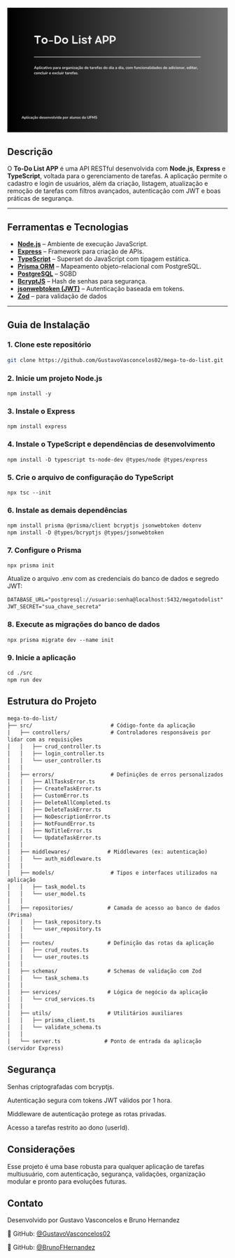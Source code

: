 
![image_banner](images/banner.png)

## Descrição

O **To-Do List APP** é uma API RESTful desenvolvida com **Node.js**, **Express** e **TypeScript**, voltada para o gerenciamento de tarefas. A aplicação permite o cadastro e login de usuários, além da criação, listagem, atualização e remoção de tarefas com filtros avançados, autenticação com JWT e boas práticas de segurança.

---

## Ferramentas e Tecnologias

- **[Node.js](https://nodejs.org/)** – Ambiente de execução JavaScript.
- **[Express](https://expressjs.com/)** – Framework para criação de APIs.
- **[TypeScript](https://www.typescriptlang.org/)** – Superset do JavaScript com tipagem estática.
- **[Prisma ORM](https://www.prisma.io/)** – Mapeamento objeto-relacional com PostgreSQL.
- **[PostgreSQL](https://www.postgresql.org/)** – SGBD  
- **[BcryptJS](https://github.com/dcodeIO/bcrypt.js/)** – Hash de senhas para segurança.
- **[jsonwebtoken (JWT)](https://jwt.io/)** – Autenticação baseada em tokens.
- **[Zod](https://zod.dev/)** – para validação de dados

---

## Guia de Instalação

### 1. Clone este repositório
```bash
git clone https://github.com/GustavoVasconcelos02/mega-to-do-list.git
```
### 2. Inicie um projeto Node.js
```
npm install -y
```
### 3. Instale o Express
```
npm install express
```
### 4. Instale o TypeScript e dependências de desenvolvimento
```
npm install -D typescript ts-node-dev @types/node @types/express
```
### 5. Crie o arquivo de configuração do TypeScript
```
npx tsc --init
```
### 6. Instale as demais dependências
```
npm install prisma @prisma/client bcryptjs jsonwebtoken dotenv
npm install -D @types/bcryptjs @types/jsonwebtoken
```
### 7. Configure o Prisma
```
npx prisma init
```

Atualize o arquivo .env com as credenciais do banco de dados e segredo JWT:
```
DATABASE_URL="postgresql://usuario:senha@localhost:5432/megatodolist"
JWT_SECRET="sua_chave_secreta"
```
### 8. Execute as migrações do banco de dados
```
npx prisma migrate dev --name init
```
### 9. Inicie a aplicação
```
cd ./src
npm run dev
```

## Estrutura do Projeto
```
mega-to-do-list/
├── src/                         # Código-fonte da aplicação
│   ├── controllers/             # Controladores responsáveis por lidar com as requisições
│   │   ├── crud_controller.ts
│   │   ├── login_controller.ts
│   │   └── user_controller.ts
│   │
│   ├── errors/                  # Definições de erros personalizados
│   │   ├── AllTasksError.ts
│   │   ├── CreateTaskError.ts
│   │   ├── CustomError.ts
│   │   ├── DeleteAllCompleted.ts
│   │   ├── DeleteTaskError.ts
│   │   ├── NoDescriptionError.ts
│   │   ├── NotFoundError.ts
│   │   ├── NoTitleError.ts
│   │   └── UpdateTaskError.ts
│   │
│   ├── middlewares/            # Middlewares (ex: autenticação)
│   │   └── auth_middleware.ts
│   │
│   ├── models/                  # Tipos e interfaces utilizados na aplicação
│   │   ├── task_model.ts
│   │   └── user_model.ts
│   │
│   ├── repositories/           # Camada de acesso ao banco de dados (Prisma)
│   │   ├── task_repository.ts
│   │   └── user_repository.ts
│   │
│   ├── routes/                 # Definição das rotas da aplicação
│   │   ├── crud_routes.ts
│   │   └── user_routes.ts
│   │
│   ├── schemas/                # Schemas de validação com Zod
│   │   └── task_schema.ts
│   │
│   ├── services/               # Lógica de negócio da aplicação
│   │   └── crud_services.ts
│   │
│   ├── utils/                  # Utilitários auxiliares
│   │   ├── prisma_client.ts
│   │   └── validate_schema.ts
│   │
│   └── server.ts              # Ponto de entrada da aplicação (servidor Express)

```

## Segurança
Senhas criptografadas com bcryptjs.

Autenticação segura com tokens JWT válidos por 1 hora.

Middleware de autenticação protege as rotas privadas.

Acesso a tarefas restrito ao dono (userId).

## Considerações
Esse projeto é uma base robusta para qualquer aplicação de tarefas multiusuário, com autenticação, segurança, validações, organização modular e pronto para evoluções futuras.

## Contato
Desenvolvido por Gustavo Vasconcelos e Bruno Hernandez

🔗 GitHub: [@GustavoVasconcelos02](https://github.com/GustavoVasconcelos02)

🔗 GitHub: [@BrunoFHernandez](https://github.com/BrunoFHernandez)

